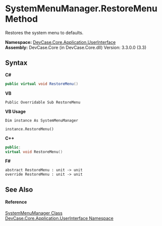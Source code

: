 # SystemMenuManager.RestoreMenu Method 
 

Restores the system menu to defaults.

**Namespace:**&nbsp;<a href="N_DevCase_Core_Application_UserInterface">DevCase.Core.Application.UserInterface</a><br />**Assembly:**&nbsp;DevCase.Core (in DevCase.Core.dll) Version: 3.3.0.0 (3.3)

## Syntax

**C#**<br />
``` C#
public virtual void RestoreMenu()
```

**VB**<br />
``` VB
Public Overridable Sub RestoreMenu
```

**VB Usage**<br />
``` VB Usage
Dim instance As SystemMenuManager

instance.RestoreMenu()
```

**C++**<br />
``` C++
public:
virtual void RestoreMenu()
```

**F#**<br />
``` F#
abstract RestoreMenu : unit -> unit 
override RestoreMenu : unit -> unit 
```


## See Also


#### Reference
<a href="T_DevCase_Core_Application_UserInterface_SystemMenuManager">SystemMenuManager Class</a><br /><a href="N_DevCase_Core_Application_UserInterface">DevCase.Core.Application.UserInterface Namespace</a><br />